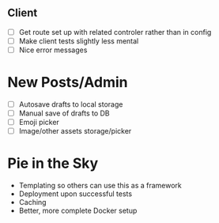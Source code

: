 ## Client
- [ ] Get route set up with related controler rather than in config
- [ ] Make client tests slightly less mental
- [ ] Nice error messages

# New Posts/Admin
- [ ] Autosave drafts to local storage
- [ ] Manual save of drafts to DB
- [ ] Emoji picker
- [ ] Image/other assets storage/picker

# Pie in the Sky
- Templating so others can use this as a framework
- Deployment upon successful tests
- Caching
- Better, more complete Docker setup